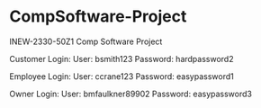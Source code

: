 # CompSoftware-Project
INEW-2330-50Z1 Comp Software Project

Customer Login:
	User: bsmith123	Password: hardpassword2
	
Employee Login:
	User: ccrane123 Password: easypassword1
	
Owner Login:
	User: bmfaulkner89902 Password: easypassword3

